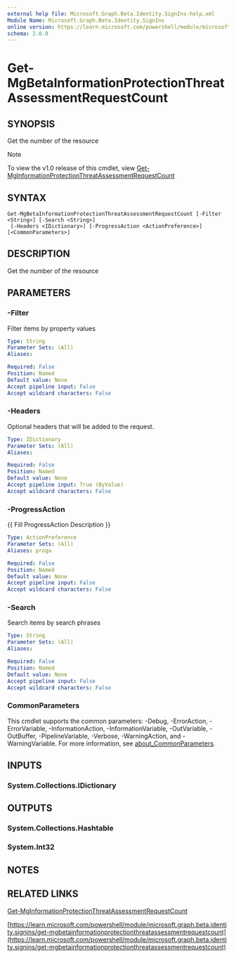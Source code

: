 ```yaml
---
external help file: Microsoft.Graph.Beta.Identity.SignIns-help.xml
Module Name: Microsoft.Graph.Beta.Identity.SignIns
online version: https://learn.microsoft.com/powershell/module/microsoft.graph.beta.identity.signins/get-mgbetainformationprotectionthreatassessmentrequestcount
schema: 2.0.0
---
```


# Get-MgBetaInformationProtectionThreatAssessmentRequestCount

## SYNOPSIS
Get the number of the resource

> [!NOTE]
> To view the v1.0 release of this cmdlet, view [Get-MgInformationProtectionThreatAssessmentRequestCount](/powershell/module/Microsoft.Graph.Identity.SignIns/Get-MgInformationProtectionThreatAssessmentRequestCount?view=graph-powershell-1.0)

## SYNTAX

```
Get-MgBetaInformationProtectionThreatAssessmentRequestCount [-Filter <String>] [-Search <String>]
 [-Headers <IDictionary>] [-ProgressAction <ActionPreference>] [<CommonParameters>]
```

## DESCRIPTION
Get the number of the resource

## PARAMETERS

### -Filter
Filter items by property values

```yaml
Type: String
Parameter Sets: (All)
Aliases:

Required: False
Position: Named
Default value: None
Accept pipeline input: False
Accept wildcard characters: False
```

### -Headers
Optional headers that will be added to the request.

```yaml
Type: IDictionary
Parameter Sets: (All)
Aliases:

Required: False
Position: Named
Default value: None
Accept pipeline input: True (ByValue)
Accept wildcard characters: False
```

### -ProgressAction
{{ Fill ProgressAction Description }}

```yaml
Type: ActionPreference
Parameter Sets: (All)
Aliases: proga

Required: False
Position: Named
Default value: None
Accept pipeline input: False
Accept wildcard characters: False
```

### -Search
Search items by search phrases

```yaml
Type: String
Parameter Sets: (All)
Aliases:

Required: False
Position: Named
Default value: None
Accept pipeline input: False
Accept wildcard characters: False
```

### CommonParameters
This cmdlet supports the common parameters: -Debug, -ErrorAction, -ErrorVariable, -InformationAction, -InformationVariable, -OutVariable, -OutBuffer, -PipelineVariable, -Verbose, -WarningAction, and -WarningVariable. For more information, see [about_CommonParameters](http://go.microsoft.com/fwlink/?LinkID=113216).

## INPUTS

### System.Collections.IDictionary
## OUTPUTS

### System.Collections.Hashtable
### System.Int32
## NOTES

## RELATED LINKS
[Get-MgInformationProtectionThreatAssessmentRequestCount](/powershell/module/Microsoft.Graph.Identity.SignIns/Get-MgInformationProtectionThreatAssessmentRequestCount?view=graph-powershell-1.0)

[https://learn.microsoft.com/powershell/module/microsoft.graph.beta.identity.signins/get-mgbetainformationprotectionthreatassessmentrequestcount](https://learn.microsoft.com/powershell/module/microsoft.graph.beta.identity.signins/get-mgbetainformationprotectionthreatassessmentrequestcount)





